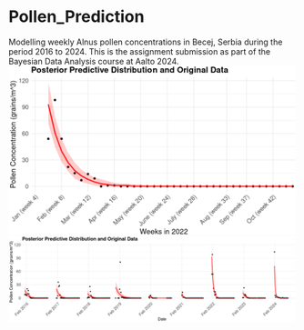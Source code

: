 # Pollen_Prediction
 Modelling weekly Alnus pollen concentrations in Becej, Serbia during the period 2016 to 2024. This is the assignment submission as part of the Bayesian Data Analysis course at Aalto 2024.
![Poisson Model fit to 2022 Data](./Demo.png)
![Hierarchical Poisson Model fit](./Best_model_fit.png)
